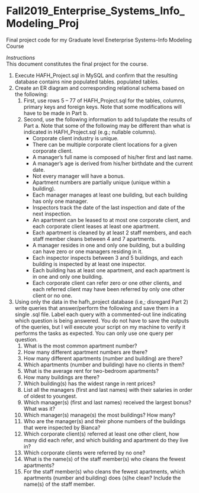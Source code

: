 # Fall2019_Enterprise_Systems_Info_Modeling_Proj
Final project code for my Graduate level Eneterprise Systems-Info Modeling Course

*Instructions*<br>
This document constitutes the final project for the course.
1. Execute HAFH_Project.sql in MySQL and confirm that the resulting database contains nine populated tables.
populated tables. 
2. Create an ER diagram and corresponding relational schema based on the following:
	1. First, use rows 5 – 77 of HAFH_Project.sql for the tables, columns, primary keys and foreign keys.  Note that some modifications will have to be made in Part b.
	2. Second, use the following information to add to/update the results of Part a.  Note that some of the following may be different than what is indicated in HAFH_Project.sql (e.g.; nullable columns).  
		* Corporate client industry is unique.
		* There can be multiple corporate client locations for a given corporate client.
		* A manager’s full name is composed of his/her first and last name.
		* A manager’s age is derived from his/her birthdate and the current date.
		* Not every manager will have a bonus.
		* Apartment numbers are partially unique (unique within a building).
		* Each manager manages at least one building, but each building has only one manager.
		* Inspectors track the date of the last inspection and date of the next inspection.
		* An apartment can be leased to at most one corporate client, and each corporate  client leases at least one apartment.
		* Each apartment is cleaned by at least 2 staff members, and each staff member cleans between 4 and 7 apartments.
		* A manager resides in one and only one building, but a building can have zero or one managers residing in it.
		* Each inspector inspects between 3 and 5 buildings, and each building is inspected by at least one inspector.
		* Each building has at least one apartment, and each apartment is in one and only one building.
		* Each corporate client can refer zero or one other clients, and each referred client may have been referred by only one other client or no one.
3. Using only the data in the hafh_project database (i.e,; disregard Part 2) write queries that answer/perform the following and save them in a single .sql file.  Label each query with a commented-out line indicating which question is being answered.  You do not have to save the outputs of the queries, but I will execute your script on my machine to verify it performs the tasks as expected.  You can only use one query per question.
	1. What is the most common apartment number?
	2. How many different apartment numbers are there?
	3. How many different apartments (number and building) are there?
	4. Which apartments (number and building) have no clients in them?
	5. What is the average rent for two-bedroom apartments?
	6. How many buildings are there?
	7. Which building(s) has the widest range in rent prices?
	8. List all the managers (first and last names) with their salaries in order of oldest to youngest.
	9. Which manager(s) (first and last names) received the largest bonus?  What was it?
	10. Which manager(s) manage(s) the most buildings?  How many?
	11. Who are the manager(s) and their phone numbers of the buildings that were inspected by Bianca?
	12. Which corporate client(s) referred at least one other client, how many did each refer, and which building and apartment do they live in?
	13. Which corporate clients were referred by no one?
	14. What is the name(s) of the staff member(s) who cleans the fewest apartments?
	15. For the staff member(s) who cleans the fewest apartments, which apartments (number and building) does (s)he clean?  Include the name(s) of the staff member.

